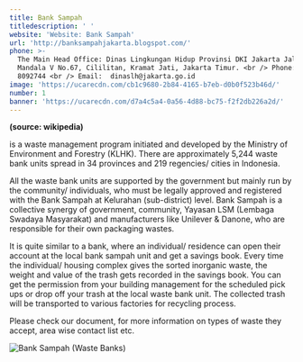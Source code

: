 ```yaml
---
title: Bank Sampah
titledescription: ' '
website: 'Website: Bank Sampah'
url: 'http://banksampahjakarta.blogspot.com/'
phone: >-
  The Main Head Office: Dinas Lingkungan Hidup Provinsi DKI Jakarta Jalan
  Mandala V No.67, Cililitan, Kramat Jati, Jakarta Timur. <br /> Phone: (021)
  8092744 <br /> Email:  dinaslh@jakarta.go.id
image: 'https://ucarecdn.com/cb1c9680-2b84-4165-b7eb-d0b0f523b46d/'
number: 1
banner: 'https://ucarecdn.com/d7a4c5a4-0a56-4d88-bc75-f2f2db226a2d/'
---
```

**(source: wikipedia)**

 is a waste management program initiated and developed by the Ministry of Environment and Forestry (KLHK). There are approximately 5,244 waste bank units spread in 34 provinces and 219 regencies/ cities in Indonesia.

All the waste bank units are supported by the government but mainly run by the community/ individuals, who must be legally approved and registered with the Bank Sampah at Kelurahan (sub-district) level. Bank Sampah is a collective synergy of government, community, Yayasan LSM (Lembaga Swadaya Masyarakat) and manufacturers like Unilever & Danone, who are responsible for their own packaging wastes.

It is quite similar to a bank, where an individual/ residence can open their account at the local bank sampah unit and get a savings book. Every time the individual/ housing complex gives the sorted inorganic waste, the weight and value of the trash gets recorded in the savings book. You can get the permission from your building management for the scheduled pick ups or drop off your trash at the local waste bank unit. The collected trash will be transported to various factories for recycling process. 

Please check our document, for more information on types of waste they accept, area wise contact list etc.

![Bank Sampah (Waste Banks)](https://ucarecdn.com/cca5d96e-d69e-41d9-8b1d-b0a78d350625/ "Bank Sampah (Waste Banks)")
